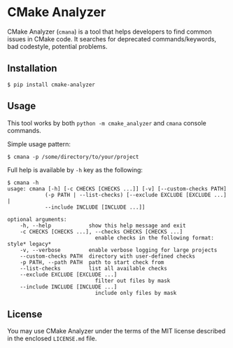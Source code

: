 # CMake Analyzer

CMake Analyzer (`cmana`) is a tool that helps developers to find common issues
in CMake code. It searches for deprecated commands/keywords, bad codestyle,
potential problems.

## Installation

    $ pip install cmake-analyzer

## Usage
This tool works by both `python -m cmake_analyzer` and `cmana` console commands.

Simple usage pattern:

    $ cmana -p /some/directory/to/your/project

Full help is available by `-h` key as the following:

    $ cmana -h
    usage: cmana [-h] [-c CHECKS [CHECKS ...]] [-v] [--custom-checks PATH]
                (-p PATH | --list-checks) [--exclude EXCLUDE [EXCLUDE ...] |
                --include INCLUDE [INCLUDE ...]]

    optional arguments:
        -h, --help            show this help message and exit
        -c CHECKS [CHECKS ...], --checks CHECKS [CHECKS ...]
                                enable checks in the following format: style* legacy*
        -v, --verbose         enable verbose logging for large projects
        --custom-checks PATH  directory with user-defined checks
        -p PATH, --path PATH  path to start check from
        --list-checks         list all available checks
        --exclude EXCLUDE [EXCLUDE ...]
                                filter out files by mask
        --include INCLUDE [INCLUDE ...]
                                include only files by mask

## License

You may use CMake Analyzer under the terms of the MIT license
described in the enclosed `LICENSE.md` file.
